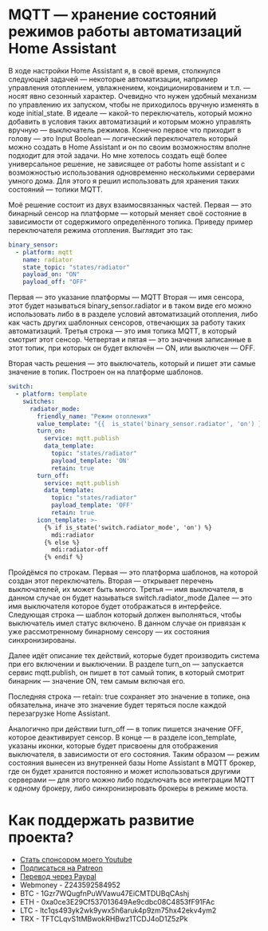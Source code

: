 # MQTT — хранение состояний режимов работы автоматизаций Home Assistant

В ходе настройки Home Assistant я, в своё время, столкнулся следующей задачей — некоторые автоматизации, например управления отоплением, увлажнением, кондиционированием и т.п. — носят явно сезонный характер. Очевидно что нужен удобный механизм по управлению их запуском, чтобы не приходилось вручную изменять в коде initial_state. В идеале — какой-то переключатель, который можно добавить в условия таких автоматизаций и которым можно управлять вручную — выключатель режимов.
Конечно первое что приходит в голову — это Input Boolean — логический переключатель который можно создать в Home Assistant и он по своим возможностям вполне подходит для этой задачи. Но мне хотелось создать ещё более универсальное решение, не зависящее от работы home assistant и с возможностью использования одновременно несколькими серверами умного дома. Для этого я решил использовать для хранения таких состояний — топики MQTT.

Моё решение состоит из двух взаимосвязанных частей. Первая — это бинарный сенсор на платформе — который меняет своё состояние в зависимости от содержимого определённого топика. Приведу пример переключателя режима отопления. Выглядит это так:

```yaml
binary_sensor:
  - platform: mqtt
    name: radiator
    state_topic: "states/radiator"
    payload_on: "ON"
    payload_off: "OFF"
```

Первая — это указание платформы — MQTT
Вторая — имя сенсора, этот будет называться binary_sensor.radiator и в таком виде его можно использовать либо в в разделе условий автоматизаций отопления, либо как часть других шаблонных сенсоров, отвечающих за работу таких автоматизаций.
Третья строка — это имя топика MQTT, в который смотрит этот сенсор.
Четвертая и пятая — это значения записанные в этот топик, при которых он будет включён — ON, или выключен — OFF.

Вторая часть решения — это выключатель, который и пишет эти самые значение в топик. Построен он на платформе шаблонов.

```yaml
switch:
  - platform: template
    switches:
      radiator_mode:
        friendly_name: "Режим отопления"
        value_template: "{{  is_state('binary_sensor.radiator', 'on') }}"
        turn_on:
          service: mqtt.publish
          data_template:
            topic: "states/radiator"
            payload_template: 'ON'
            retain: true 
        turn_off:
          service: mqtt.publish
          data_template:
            topic: "states/radiator"
            payload_template: 'OFF'
            retain: true 
        icon_template: >-
          {% if is_state('switch.radiator_mode', 'on') %}
            mdi:radiator
          {% else %}
            mdi:radiator-off
          {% endif %}
```

Пройдёмся по строкам.
Первая — это платформа шаблонов, на которой создан этот переключатель.
Вторая — открывает перечень выключателей, их может быть много.
Третья — имя выключателя, в данном случае он будет называться switch.radiator_mode
Далее — это имя выключателя которое будет отображаться в интерфейсе.
Следующая строка — шаблон который должен выполняться, чтобы выключатель имел статус включено. В данном случае он привязан к уже рассмотренному бинарному сенсору — их состояния синхронизированы.

Далее идёт описание тех действий, которые будет производить система при его включении и выключении. В разделе turn_on — запускается сервис mqtt.publish, он пишет в тот самый топик, в который смотрит бинарник — значение ON, тем самым включая его.

Последняя строка — retain: true сохраняет это значение в топике, она обязательна, иначе это значение будет теряться после каждой перезагрузке Home Assistant.

Аналогично при действии turn_off — в топик пишется значение OFF, которое деактивирует сенсор.
В конце — в разделе icon_template, указаны иконки, которые будет присвоены для отображения выключателя, в зависимости от его состояния.
Таким образом — режим состояния вынесен из внутренней базы Home Assistant в MQTT брокер, где он будет хранится постоянно и может использоваться другими серверами — для этого можно либо подключать все интеграции MQTT к одному брокеру, либо синхронизировать брокеры в режиме моста.

# Как поддержать развитие проекта?
* [Стать спонсором моего Youtube](http://kvazis.link/sponsorship)
* [Подписаться на Patreon](http://kvazis.link/patreon)
* [Перевод через Paypal](http://kvazis.link/paypal)
* Webmoney - Z243592584952
* BTC - 1Gzr7WQugfnPuWVawu47EiCMTDUBqCAshj
* ETH - 0xa0ce3E29Cf537013649Ae9cdbc08C4853fF91FAc
* LTC - ltc1qs493yk2wk9ywx5h6aruk4p9zm75hx42ekv4ym2
* TRX - TFTCLqvS1tMBwokRHBwz1TCDJ4oD1Z5zPk